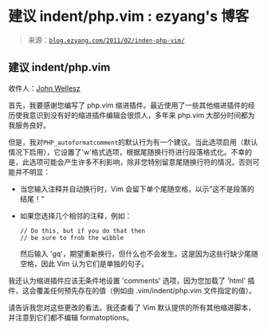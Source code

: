 <!--yml

category: 未分类

date: 2024-07-01 18:17:59

-->

# 建议 indent/php.vim : ezyang's 博客

> 来源：[`blog.ezyang.com/2011/02/inden-php-vim/`](http://blog.ezyang.com/2011/02/inden-php-vim/)

## 建议 indent/php.vim

收件人：[John Wellesz](http://www.2072productions.com/)

首先，我要感谢您编写了 php.vim 缩进插件。最近使用了一些其他缩进插件的经历使我意识到没有好的缩进插件编辑会很烦人，多年来 php.vim 大部分时间都为我服务良好。

但是，我对`PHP_autoformatcomment`的默认行为有一个建议。当此选项启用（默认情况下启用），它设置了'w'格式选项，根据尾随换行符进行段落格式化。不幸的是，此选项可能会产生许多不利影响，除非您特别留意尾随换行符的情况，否则可能并不明显：

+   当您输入注释并自动换行时，Vim 会留下单个尾随空格，以示“这不是段落的结尾！”

+   如果您选择几个相邻的注释，例如：

    ```
    // Do this, but if you do that then
    // be sure to frob the wibble

    ```

    然后输入 'gq'，期望重新换行，但什么也不会发生。这是因为这些行缺少尾随空格，因此 Vim 认为它们是单独的句子。

我还认为缩进插件应该无条件地设置 'comments' 选项，因为您加载了 'html' 插件，这会覆盖任何预先存在的值（例如由 .vim/indent/php.vim 文件指定的值）。

请告诉我您对这些更改的看法。我还查看了 Vim 默认提供的所有其他缩进脚本，并注意到它们都不编辑 formatoptions。
